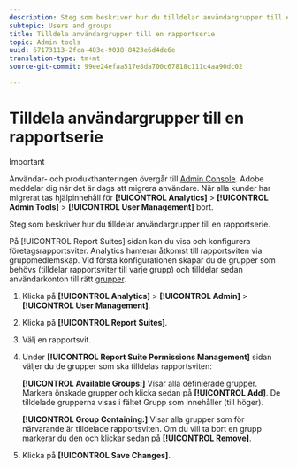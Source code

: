 ```yaml
---
description: Steg som beskriver hur du tilldelar användargrupper till en rapportserie.
subtopic: Users and groups
title: Tilldela användargrupper till en rapportserie
topic: Admin tools
uuid: 67173113-2fca-483e-9038-8423e6d4de6e
translation-type: tm+mt
source-git-commit: 99ee24efaa517e8da700c67818c111c4aa90dc02

---
```



# Tilldela användargrupper till en rapportserie

>[!IMPORTANT]
>
>Användar- och produkthanteringen övergår till [Admin Console](https://helpx.adobe.com/enterprise/using/admin-console.html). Adobe meddelar dig när det är dags att migrera användare. När alla kunder har migrerat tas hjälpinnehåll för **[!UICONTROL Analytics]** > **[!UICONTROL Admin Tools]** > **[!UICONTROL User Management]** bort.

Steg som beskriver hur du tilldelar användargrupper till en rapportserie.

På [!UICONTROL Report Suites] sidan kan du visa och konfigurera företagsrapportsviter. Analytics hanterar åtkomst till rapportsviten via gruppmedlemskap. Vid första konfigurationen skapar du de grupper som behövs (tilldelar rapportsviter till varje grupp) och tilldelar sedan användarkonton till rätt [grupper](/help/admin/user-management2/c-user-groups/groups.md).

1. Klicka på **[!UICONTROL Analytics]** > **[!UICONTROL Admin]** > **[!UICONTROL User Management]**.
1. Klicka på **[!UICONTROL Report Suites]**.
1. Välj en rapportsvit.
1. Under **[!UICONTROL Report Suite Permissions Management]** sidan väljer du de grupper som ska tilldelas rapportsviten:

   **[!UICONTROL Available Groups:]** Visar alla definierade grupper. Markera önskade grupper och klicka sedan på **[!UICONTROL Add]**. De tilldelade grupperna visas i fältet Grupp som innehåller (till höger).

   **[!UICONTROL Group Containing:]** Visar alla grupper som för närvarande är tilldelade rapportsviten. Om du vill ta bort en grupp markerar du den och klickar sedan på **[!UICONTROL Remove]**.
1. Klicka på **[!UICONTROL Save Changes]**.
